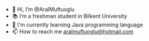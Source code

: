 - 👋 Hi, I’m @AralMuftuoglu
- 📚 I’m a freshman student in Bilkent University
- 🌿 I'm currently learning Java programming language
- 📫 How to reach me aralmuftuoglu@hotmail.com

<!---
AralMuftuoglu/AralMuftuoglu is a ✨ special ✨ repository because its `README.md` (this file) appears on your GitHub profile.
You can click the Preview link to take a look at your changes.
--->
